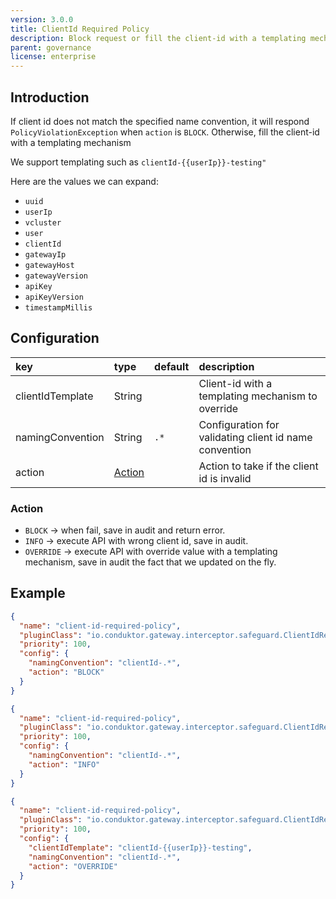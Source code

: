 ```yaml
---
version: 3.0.0
title: ClientId Required Policy
description: Block request or fill the client-id with a templating mechanism if it does not match the specified name convention
parent: governance
license: enterprise
---
```


## Introduction

If client id does not match the specified name convention, it will respond `PolicyViolationException` when `action`
is `BLOCK`.
Otherwise, fill the client-id with a templating mechanism

We support templating such as `clientId-{{userIp}}-testing"`

Here are the values we can expand:

- `uuid`
- `userIp`
- `vcluster`
- `user`
- `clientId`
- `gatewayIp`
- `gatewayHost`
- `gatewayVersion`
- `apiKey`
- `apiKeyVersion`
- `timestampMillis`

## Configuration

| key              | type              | default | description                                            |
|:-----------------|:------------------|:--------|:-------------------------------------------------------|
| clientIdTemplate | String            |         | Client-id with a templating mechanism to override      |
| namingConvention | String            | `.*`    | Configuration for validating client id name convention |
| action           | [Action](#action) |         | Action to take if the client id is invalid             |

### Action

- `BLOCK` → when fail, save in audit and return error.
- `INFO` → execute API with wrong client id, save in audit.
- `OVERRIDE` → execute API with override value with a templating mechanism, save in audit the fact that we updated on the fly.

## Example

```json
{
  "name": "client-id-required-policy",
  "pluginClass": "io.conduktor.gateway.interceptor.safeguard.ClientIdRequiredPolicyPlugin",
  "priority": 100,
  "config": {
    "namingConvention": "clientId-.*",
    "action": "BLOCK"
  }
}
```

```json
{
  "name": "client-id-required-policy",
  "pluginClass": "io.conduktor.gateway.interceptor.safeguard.ClientIdRequiredPolicyPlugin",
  "priority": 100,
  "config": {
    "namingConvention": "clientId-.*",
    "action": "INFO"
  }
}
```


```json
{
  "name": "client-id-required-policy",
  "pluginClass": "io.conduktor.gateway.interceptor.safeguard.ClientIdRequiredPolicyPlugin",
  "priority": 100,
  "config": {
    "clientIdTemplate": "clientId-{{userIp}}-testing",
    "namingConvention": "clientId-.*",
    "action": "OVERRIDE"
  }
}
```
